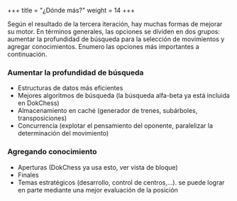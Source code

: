 +++
title = "¿Dónde más?"
weight = 14
+++

Según el resultado de la tercera iteración, hay muchas formas de mejorar su motor. En términos generales, las opciones se dividen en dos grupos: aumentar la profundidad de búsqueda para la selección de movimientos y agregar conocimientos. Enumero las opciones más importantes a continuación.

### Aumentar la profundidad de búsqueda

* Estructuras de datos más eficientes
* Mejores algoritmos de búsqueda (la búsqueda alfa-beta ya está incluida en DokChess)
* Almacenamiento en caché (generador de trenes, subárboles, transposiciones)
* Concurrencia (explotar el pensamiento del oponente, paralelizar la determinación del movimiento)

### Agregando conocimiento

* Aperturas (DokChess ya usa esto, ver vista de bloque)
* Finales
* Temas estratégicos (desarrollo, control de centros,...). se puede lograr en parte mediante una mejor evaluación de la posición
